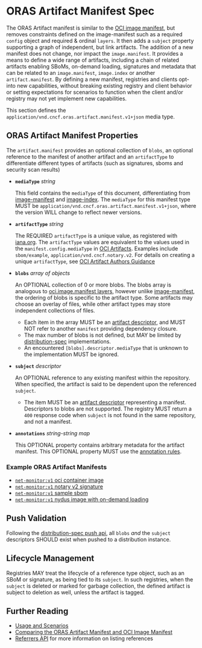 # ORAS Artifact Manifest Spec

The ORAS Artifact manifest is similar to the [OCI image manifest][oci-image-manifest-spec], but removes constraints defined on the image-manifest such as a required `config` object and required & ordinal `layers`.
It then adds a `subject` property supporting a graph of independent, but link artifacts.
The addition of a new manifest does not change, nor impact the `image.manifest`.
It provides a means to define a wide range of artifacts, including a chain of related artifacts enabling SBoMs, on-demand loading, signatures and metadata that can be related to an `image.manifest`, `image.index` or another `artifact.manifest`.
By defining a new manifest, registries and clients opt-into new capabilities, without breaking existing registry and client behavior or setting expectations for scenarios to function when the client and/or registry may not yet implement new capabilities.

This section defines the `application/vnd.cncf.oras.artifact.manifest.v1+json` media type.

## ORAS Artifact Manifest Properties

The `artifact.manifest` provides an optional collection of `blobs`, an optional reference to the manifest of another artifact and an `artifactType` to differentiate different types of artifacts (such as signatures, sboms and security scan results)

- **`mediaType`** *string*

  This field contains the `mediaType` of this document, differentiating from [image-manifest][oci-image-manifest-spec] and [image-index][oci-image-index]. The `mediaType` for this manifest type MUST be `application/vnd.cncf.oras.artifact.manifest.v1+json`, where the version WILL change to reflect newer versions.
   
- **`artifactType`** *string*

  The REQUIRED `artifactType` is a unique value, as registered with [iana.org][registering-iana].
  The `artifactType` values are equivalent to the values used in the `manifest.config.mediaType` in [OCI Artifacts][oci-artifacts].
  Examples include `sbom/example`, `application/vnd.cncf.notary.v2`.
  For details on creating a unique `artifactType`, see [OCI Artifact Authors Guidance][oci-artifact-authors]

- **`blobs`** *array of objects*

    An OPTIONAL collection of 0 or more blobs. The blobs array is analogous to [oci.image.manifest layers][oci-image-manifest-spec-layers], however unlike [image-manifest][oci-image-manifest-spec], the ordering of blobs is specific to the artifact type. Some artifacts may choose an overlay of files, while other artifact types may store independent collections of files.

    - Each item in the array MUST be an [artifact descriptor][descriptor], and MUST NOT refer to another `manifest` providing dependency closure.
    - The max number of blobs is not defined, but MAY be limited by [distribution-spec][oci-distribution-spec] implementations.
    - An encountered `[blobs].descriptor.mediaType` that is unknown to the implementation MUST be ignored.

- **`subject`** *descriptor*

   An OPTIONAL reference to any existing manifest within the repository. When specified, the artifact is said to be dependent upon the referenced `subject`.
   - The item MUST be an [artifact descriptor][descriptor] representing a manifest. Descriptors to blobs are not supported. The registry MUST return a `400` response code when `subject` is not found in the same repository, and not a manifest.

- **`annotations`** *string-string map*

    This OPTIONAL property contains arbitrary metadata for the artifact manifest.
    This OPTIONAL property MUST use the [annotation rules](annotations.md#rules).

### Example ORAS Artifact Manifests

- [`net-monitor:v1` oci container image](./examples/net-monitor-oci-image.json)
- [`net-monitor:v1` notary v2 signature](./examples/net-monitor-image-signature.json)
- [`net-monitor:v1` sample sbom](./examples/net-monitor-image-sbom.json)
- [`net-monitor:v1` nydus image with on-demand loading](./examples/net-monitor-image-nydus-ondemand-loading.json)

## Push Validation

Following the [distribution-spec push api](https://github.com/opencontainers/distribution-spec/blob/main/spec.md#push), all `blobs` *and* the `subject` descriptors SHOULD exist when pushed to a distribution instance.

## Lifecycle Management

Registries MAY treat the lifecycle of a reference type object, such as an SBoM or signature, as being tied to its `subject`. In such registries, when the `subject` is deleted or marked for garbage collection, the defined artifact is subject to deletion as well, unless the artifact is tagged.

## Further Reading

- [Usage and Scenarios](./scenarios.md)
- [Comparing the ORAS Artifact Manifest and OCI Image Manifest][manifest-differences]
- [Referrers API](./manifest-referrers-api.md) for more information on listing references

[oci-artifacts]:                   https://github.com/opencontainers/artifacts
[oci-artifact-authors]:            https://github.com/opencontainers/artifacts/blob/master/artifact-authors.md
[oci-image-manifest-spec]:         https://github.com/opencontainers/image-spec/blob/master/manifest.md
[oci-image-manifest-spec-layers]:  https://github.com/opencontainers/image-spec/blob/master/manifest.md#image-manifest-property-descriptions
[oci-image-index]:                 https://github.com/opencontainers/image-spec/blob/master/image-index.md
[oci-distribution-spec]:           https://github.com/opencontainers/distribution-spec
[registering-iana]:                https://github.com/opencontainers/artifacts/blob/master/artifact-authors.md#registering-unique-types-with-iana
[descriptor]:                      ./descriptor.md
[manifest-differences]: ./README.md#comparing-the-oras-artifact-manifest-and-oci-image-manifest
